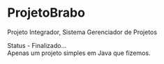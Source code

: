 # ProjetoBrabo

Projeto Integrador, Sistema Gerenciador de Projetos

Status - Finalizado...
<br>
Apenas um projeto simples em Java que fizemos.
